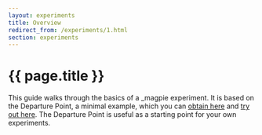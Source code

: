 ```yaml
---
layout: experiments
title: Overview
redirect_from: /experiments/1.html
section: experiments
---
```


# {{ page.title }}

This guide walks through the basics of a _magpie experiment. It is based on the Departure Point, a minimal example, which you can [obtain here](https://github.com/magpie-ea/magpie-departure-point) and [try out here](https://magpie-departure-point.netlify.com). The Departure Point is useful as a starting point for your own experiments.
